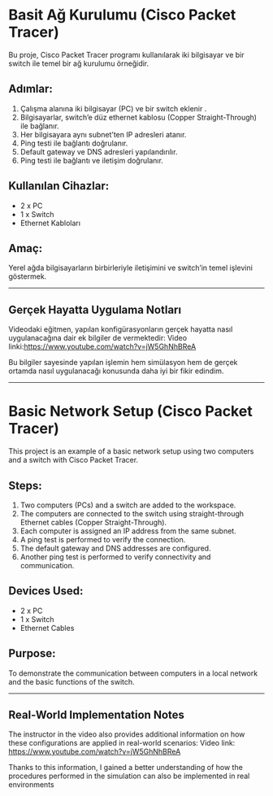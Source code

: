 # Basit Ağ Kurulumu (Cisco Packet Tracer)

Bu proje, Cisco Packet Tracer programı kullanılarak iki bilgisayar ve bir switch ile temel bir ağ kurulumu örneğidir.

## Adımlar:
1. Çalışma alanına iki bilgisayar (PC) ve bir switch eklenir .
2. Bilgisayarlar, switch’e düz ethernet kablosu (Copper Straight-Through) ile bağlanır.
3. Her bilgisayara aynı subnet’ten IP adresleri atanır.
4. Ping testi ile bağlantı doğrulanır.
5. Default gateway ve DNS adresleri yapılandırılır.
6. Ping testi ile bağlantı ve iletişim doğrulanır.

## Kullanılan Cihazlar:
- 2 x PC
- 1 x Switch
- Ethernet Kabloları

## Amaç:
Yerel ağda bilgisayarların birbirleriyle iletişimini ve switch’in temel işlevini göstermek.

---

## Gerçek Hayatta Uygulama Notları

Videodaki eğitmen, yapılan konfigürasyonların gerçek hayatta nasıl uygulanacağına dair ek bilgiler de vermektedir:
Video linki:https://www.youtube.com/watch?v=jW5GhNhBReA

Bu bilgiler sayesinde yapılan işlemin hem simülasyon hem de gerçek ortamda nasıl uygulanacağı konusunda daha iyi bir fikir edindim.

---
# Basic Network Setup (Cisco Packet Tracer)

This project is an example of a basic network setup using two computers and a switch with Cisco Packet Tracer.

## Steps:
1. Two computers (PCs) and a switch are added to the workspace.
2. The computers are connected to the switch using straight-through Ethernet cables (Copper Straight-Through).
3. Each computer is assigned an IP address from the same subnet.
4. A ping test is performed to verify the connection.
5. The default gateway and DNS addresses are configured.
6. Another ping test is performed to verify connectivity and communication.

## Devices Used:
- 2 x PC
- 1 x Switch
- Ethernet Cables

## Purpose:
To demonstrate the communication between computers in a local network and the basic functions of the switch.

---

## Real-World Implementation Notes

The instructor in the video also provides additional information on how these configurations are applied in real-world scenarios:
Video link: https://www.youtube.com/watch?v=jW5GhNhBReA

Thanks to this information, I gained a better understanding of how the procedures performed in the simulation can also be implemented in real environments
